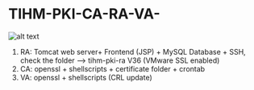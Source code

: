 # TIHM-PKI-CA-RA-VA-

![alt text](https://github.com/salaheddin-darwish/TIHM-PKI-CA-RA-VA-/blob/master/Images/Screen%20Shot%202017-03-10%20at%2018.02.03.png?raw=true)

<ol type="1">
  <li>RA: Tomcat web server+ Frontend (JSP) + MySQL Database + SSH, check the folder --> tihm-pki-ra V36 (VMware SSL enabled)</li>
  <li>CA: openssl + shellscripts + certificate folder + crontab</li>
  <li>VA: openssl + shellscripts (CRL update)</li>
 </ol>
